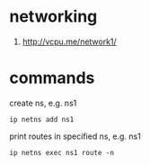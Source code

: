 # networking

1. http://vcpu.me/network1/

# commands

create ns, e.g. ns1

```
ip netns add ns1
```

print routes in specified ns, e.g. ns1

```
ip netns exec ns1 route -n
```
